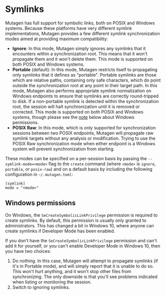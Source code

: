 # Symlinks

Mutagen has full support for symbolic links, both on POSIX and Windows systems.
Because these platforms have very different symlink implementations, Mutagen
provides a few different symlink synchronization modes aimed at providing
maximum compatibility:

- **Ignore**: In this mode, Mutagen simply ignores any symlinks that it
  encounters within a synchronization root. This means that it won't propagate
  them and it won't delete them. This mode is supported on both POSIX and
  Windows systems.
- **Portable** (default): In this mode, Mutagen restricts itself to propagating
  only symlinks that it defines as "portable". Portable symlinks are those which
  are relative paths, containing only safe characters, which do point outside
  the synchronization root at any point in their target path. In this mode,
  Mutagen also performs appropriate symlink normalization on Windows endpoints
  to ensure that symlinks are correctly round-tripped to disk. If a non-portable
  symlink is detected within the synchronization root, the session will halt
  synchronization until it is removed or corrected. This mode is supported on
  both POSIX and Windows systems, though please see the
  [note](#windows-permissions) below about Windows permissions.
- **POSIX Raw**: In this mode, which is only supported for synchronization
  sessions between two POSIX endpoints, Mutagen will propagate raw symlink
  targets without any analysis or modification. Trying to use the POSIX Raw
  synchronization mode when either endpoint is a Windows system will prevent
  synchronization from starting.

These modes can be specified on a per-session basis by passing the
`--symlink-mode=<mode>` flag to the `create` command (where `<mode>` is
`ignore`, `portable`, or `posix-raw`) and on a default basis by including the
following configuration in `~/.mutagen.toml`:

    [symlink]
    mode = "<mode>"


## Windows permissions

On Windows, the `SeCreateSymbolicLinkPrivilege` permission is required to create
symlinks. By default, this permission is usually only granted to administrators.
This has changed a bit in Windows 10, where anyone can create symlinks if
Developer Mode has been enabled.

If you don't have the `SeCreateSymbolicLinkPrivilege` permission and can't add
it for yourself, or you can't enable Developer Mode in Windows 10, then you have
two choices:

1. Do nothing. In this case, Mutagen will attempt to propagate symlinks (if it's
   in Portable mode), and will simply report that it is unable to do so. This
   won't hurt anything, and it won't stop other files from synchronizing. The
   only downside is that you'll see problems indicated when listing or
   monitoring the session.
2. Switch to ignoring symlinks.
